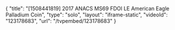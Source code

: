 {
    "title": "[1508441819] 2017 ANACS MS69 FDOI LE American Eagle Palladium Coin",
    "type": "solo",
    "layout": "iframe-static",
    "videoId": "123178683",
    "url": "\/tvpembed\/123178683"
}